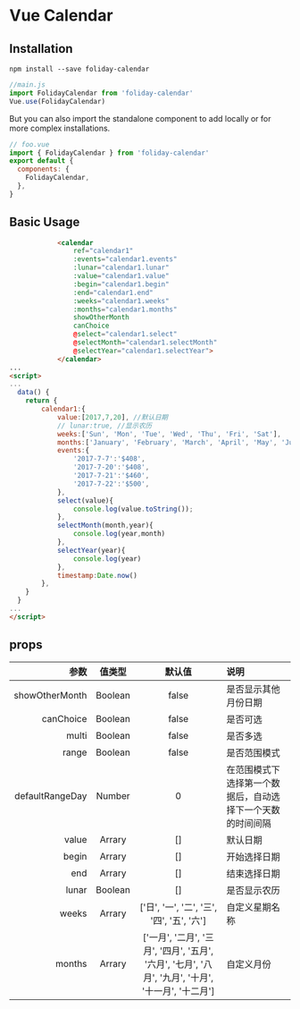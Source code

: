 # Vue Calendar

<!-- > A calendar components for Vue.js.

![](http://ww1.sinaimg.cn/large/823603acgy1fh120p4bigg20b50c1wq4.gif) -->

## Installation
```
npm install --save foliday-calendar
```

```js
//main.js
import FolidayCalendar from 'foliday-calendar'
Vue.use(FolidayCalendar)
```

But you can also import the standalone component to add locally or for more complex installations.

```js
// foo.vue
import { FolidayCalendar } from 'foliday-calendar'
export default {
  components: {
    FolidayCalendar,
  },
}
```

## Basic Usage

```html
            <calendar
                ref="calendar1"
                :events="calendar1.events" 
                :lunar="calendar1.lunar" 
                :value="calendar1.value" 
                :begin="calendar1.begin" 
                :end="calendar1.end" 
                :weeks="calendar1.weeks" 
                :months="calendar1.months" 
                showOtherMonth
                canChoice
                @select="calendar1.select"
                @selectMonth="calendar1.selectMonth"
                @selectYear="calendar1.selectYear">  
            </calendar>
...
<script>
...
  data() {
    return {
        calendar1:{
            value:[2017,7,20], //默认日期
            // lunar:true, //显示农历
            weeks:['Sun', 'Mon', 'Tue', 'Wed', 'Thu', 'Fri', 'Sat'],
            months:['January', 'February', 'March', 'April', 'May', 'June', 'July', 'August', 'September', 'October', 'November', 'December'],
            events:{
                '2017-7-7':'$408',
                '2017-7-20':'$408',
                '2017-7-21':'$460',
                '2017-7-22':'$500',
            },
            select(value){
                console.log(value.toString());
            },
            selectMonth(month,year){
                console.log(year,month)
            },
            selectYear(year){
                console.log(year)
            },
            timestamp:Date.now()
        },
    }
  }
...
</script>
```

## props
参数|值类型|默认值|说明
--:|:--:|:--:|:--
showOtherMonth|Boolean|false|是否显示其他月份日期
canChoice|Boolean|false|是否可选
multi|Boolean|false|是否多选
range|Boolean|false|是否范围模式
defaultRangeDay|Number|0|在范围模式下选择第一个数据后，自动选择下一个天数的时间间隔
value|Arrary|[]|默认日期
begin|Arrary|[]|开始选择日期
end|Arrary|[]|结束选择日期
lunar|Boolean|[]|是否显示农历
weeks|Arrary|['日', '一', '二', '三', '四', '五', '六']|自定义星期名称
months|Arrary|['一月', '二月', '三月', '四月', '五月', '六月', '七月', '八月', '九月', '十月', '十一月', '十二月']|自定义月份

